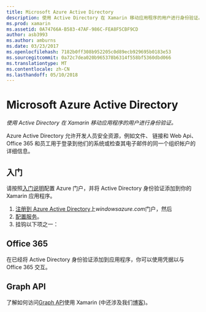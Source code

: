 ```yaml
---
title: Microsoft Azure Active Directory
description: 使用 Active Directory 在 Xamarin 移动应用程序的用户进行身份验证。
ms.prod: xamarin
ms.assetid: 0A74766A-B583-47AF-986C-FEA8F5CBF9CD
author: asb3993
ms.author: amburns
ms.date: 03/23/2017
ms.openlocfilehash: 7182b0ff308b952205c0d89ecb929695b0183e53
ms.sourcegitcommit: 0a72c7dea020b965378b6314f558bf5360dbd066
ms.translationtype: MT
ms.contentlocale: zh-CN
ms.lasthandoff: 05/10/2018
---
```

# <a name="microsoft-azure-active-directory"></a>Microsoft Azure Active Directory

_使用 Active Directory 在 Xamarin 移动应用程序的用户进行身份验证。_


Azure Active Directory 允许开发人员安全资源，例如文件、 链接和 Web Api、 Office 365 和员工用于登录到他们的系统或检查其电子邮件的同一个组织帐户的详细信息。

## <a name="getting-started"></a>入门

请按照[入门说明](~/cross-platform/data-cloud/active-directory/get-started/index.md)配置 Azure 门户，并将 Active Directory 身份验证添加到你的 Xamarin 应用程序。

1. [注册到 Azure Active Directory](~/cross-platform/data-cloud/active-directory/get-started/register.md)上*windowsazure.com*门户，然后
2. [配置服务](~/cross-platform/data-cloud/active-directory/get-started/configure.md)。
3. 挂钩以下项之一：

## <a name="office-365"></a>Office 365

在已经将 Active Directory 身份验证添加到应用程序，你可以使用凭据以与 Office 365 交互。

## <a name="graph-api"></a>Graph API

了解如何访问[Graph API](~/cross-platform/data-cloud/active-directory/graph.md)使用 Xamarin (中还涉及我们[博客](http://blog.xamarin.com/authenticate-xamarin-mobile-apps-using-azure-active-directory/))。

